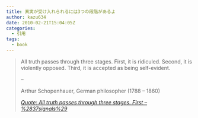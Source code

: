 ```yaml
---
title: 真実が受け入れられるには3つの段階があるよ
author: kazu634
date: 2010-02-21T15:04:05Z
categories:
  - 引用
tags:
  - book
---
```

<div class="section">
<blockquote title="Quote" cite="http://37signals.com/svn/posts/2175-all-truth-passes-through-three-stages-first">
<p>
      All truth passes through three stages. First, it is ridiculed. Second, it is violently opposed. Third, it is accepted as being self-evident.
</p>

<p>
      &#8211;
</p>

<p>
      Arthur Schopenhauer, German philosopher (1788 &#8211; 1860)
</p>

<p>
<cite><a href="http://37signals.com/svn/posts/2175-all-truth-passes-through-three-stages-first" onclick="__gaTracker('send', 'event', 'outbound-article', 'http://37signals.com/svn/posts/2175-all-truth-passes-through-three-stages-first', 'Quote: All truth passes through three stages. First &#8211; %2837signals%29');" target="_blank">Quote: All truth passes through three stages. First &#8211; %2837signals%29</a></cite>
</p>
</blockquote>
</div>
